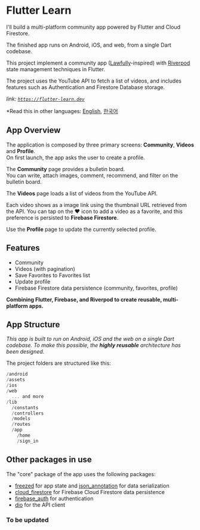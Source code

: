 # Flutter Learn

I'll build a multi-platform community app powered by Flutter and Cloud Firestore.  

The finished app runs on Android, iOS, and web, from a single Dart codebase.  

This project implement a community app ([Lawfully](https://www.lawfully.com/)-inspired) with [Riverpod](https://riverpod.dev) state management techniques in Flutter.  

The project uses the YouTube API to fetch a list of videos, and includes features such as Authentication and Firestore Database storage.  

*link: [`https://flutter-learn.dev`](https://flutter-learn.dev)*

*Read this in other languages: [English](README.md), [한국어](README.ko.md)

## App Overview

The application is composed by three primary screens: **Community**, **Videos** and **Profile**.  
On first launch, the app asks the user to create a profile.  

The **Community** page provides a bulletin board.  
You can write, attach images, comment, recommend, and filter on the bulletin board.  

The **Videos** page loads a list of videos from the YouTube API.  

Each video shows as a image link using the thumbnail URL retrieved from the API. You can tap on the ❤️ icon to add a video as a favorite, and this preference is persisted to **Firebase Firestore**.  

<!-- 현재 선택한 프로필의 즐겨찾기 목록을 보려면 **즐겨찾기** 페이지를 엽니다.
*Open the **Favorites** page to see the list of Favorites for the currently selected profile.* -->

Use the **Profile** page to update the currently selected profile.  

## Features

- Community
- Videos (with pagination)
- Save Favorites to Favorites list
- Update profile
- Firebase Firestore data persistence (community, favorites, profile)

**Combining Flutter, Firebase, and Riverpod to create reusable, multi-platform apps.**

## App Structure

*This app is built to run on Android, iOS and the web on a single Dart codebase. To make this possible, the **highly reusable** architecture has been designed.*

The project folders are structured like this:

``` dart
/android
/assets
/ios
/web
  ... and more
/lib
  /constants
  /controllers
  /models
  /routes
  /app
    /home
    /sign_in
```

## Other packages in use

The "core" package of the app uses the following packages:

- [freezed](https://pub.dev/packages/freezed) for app state and [json_annotation](https://pub.dev/packages/json_annotation) for data serialization
- [cloud_firestore](https://pub.dev/packages/cloud_firestore) for Firebase Cloud Firestore data persistence
- [firebase_auth](https://pub.dev/packages/firebase_auth) for authentication
- [dio](https://pub.dev/packages/dio) for the API client

### To be updated
